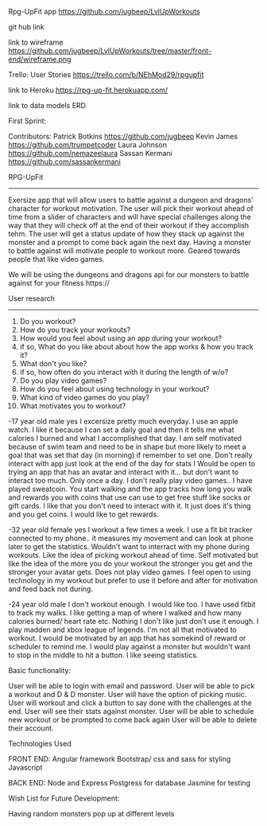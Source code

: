 Rpg-UpFit app
https://github.com/jugbeep/LvlUpWorkouts

git hub link

link to wireframe
https://github.com/jugbeep/LvlUpWorkouts/tree/master/front-end/wireframe.png

Trello: User Stories
https://trello.com/b/NEhMod29/rpgupfit

link to Heroku
https://rpg-up-fit.herokuapp.com/

link to data models ERD

First Sprint: 

Contributors: 
Patrick Botkins https://github.com/jugbeep
Kevin James https://github.com/trumpetcoder
Laura Johnson https://github.com/nemazeelaura
Sassan Kermani https://github.com/sassankermani

RPG-UpFit
*****************************************************************************

Exersize app that will allow users to battle against a dungeon and dragons' character for workout motivation.
The user will pick their workout ahead of time from a slider of characters and will have special challenges along the way that they will check off at the end of their workout if they accomplish tehm. The user will get a status update of how they stack up against the monster and a prompt to come back again the next day. Having a monster to battle against will motivate people to workout more. Geared towards people that like video games.

We will be using the dungeons and dragons api for our monsters to battle against for your fitness
https://

User research
****************************************************************************
1. Do you workout?
2. How do you track your workouts?
3. How would you feel about using an app during your workout?
4. if so, What do you like about about how the app works & how you track it?
5. What don't you like?
6. if so, how often do you interact with it during the length of w/o?
7. Do you play video games?
8. How do you feel about using technology in your workout?
9. What kind of video games do you play?
10. What motivates you to workout?

 -17 year old male
  yes I excersize pretty much everyday.
  I use an apple watch. I like it because I can set a daily goal and then it tells me what calories I burned  and what I accomplished that day.
  I am self motivated because of swim team and need to be in shape but more likely to meet a goal that was set that day (in morning) if remember to set one.
  Don't really interact with app just look at the end of the day for stats
  I Would be open to trying an app that has an avatar and interact with it... but don't want to interact too much. Only once a day.
  I don't really play video games.. I have played sweatcoin. You start walking and the app tracks how long you walk and rewards you with coins that use can use to get free stuff like socks or gift cards. I like that you don't need to interact with it. It just does it's thing and you get coins. 
  I would like to get rewards. 

  -32 year old female
  yes I workout a few times a week.
  I use a fit bit tracker connected to my phone.. it measures my movement and can look at phone later to get the statistics.
  Wouldn't want to interract with my phone during workouts. Like the idea of picking workout ahead of time.
  Self motivated but like the idea of the more you do your workout the stronger you get and the stronger your avatar gets.
  Does not play video games.
  I feel open to using technology in my workout but prefer to use it before and after for motivation and feed back not during.

  -24 year old male
  I don't workout enough. I would like too.
  I have used fitbit to track my walks.
  I like getting a map of where I walked and how many calories burned/ heart rate etc.
  Nothing I don't like just don't use it enough.
  I play madden and xbox league of legends.
  I'm not all that motivated to workout. I would be motivated by an app that has somekind of reward or scheduler to remind me.
  I would play against a monster but wouldn't want to stop in the middle to hit a button.
  I like seeing statistics.


Basic functionality:

User will be able to login with email and password.
User will be able to pick a workout and D & D monster.
User will have the option of picking music.
User will workout and click a button to say done with the challenges at the end.
User will see their stats against monster.
User will be able to schedule new workout or be prompted to come back again 
User will be able to delete their account.


Technologies Used

FRONT END:
Angular framework
Bootstrap/ css and sass for styling
Javascript

BACK END:
Node and Express
Postgress for database
Jasmine for testing


Wish List for Future Development:

Having random monsters pop up at different levels